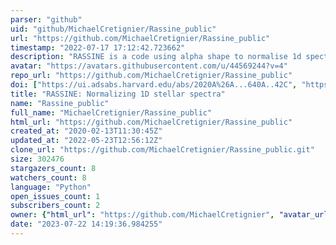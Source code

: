 ```yaml
---
parser: "github"
uid: "github/MichaelCretignier/Rassine_public"
url: "https://github.com/MichaelCretignier/Rassine_public"
timestamp: "2022-07-17 17:12:42.723662"
description: "RASSINE is a code using alpha shape to normalise 1d spectra"
avatar: "https://avatars.githubusercontent.com/u/44569244?v=4"
repo_url: "https://github.com/MichaelCretignier/Rassine_public"
doi: ["https://ui.adsabs.harvard.edu/abs/2020A%26A...640A..42C", "https://ui.adsabs.harvard.edu/abs/2021ascl.soft02022C/abstract"]
title: "RASSINE: Normalizing 1D stellar spectra"
name: "Rassine_public"
full_name: "MichaelCretignier/Rassine_public"
html_url: "https://github.com/MichaelCretignier/Rassine_public"
created_at: "2020-02-13T11:30:45Z"
updated_at: "2022-05-23T12:56:12Z"
clone_url: "https://github.com/MichaelCretignier/Rassine_public.git"
size: 302476
stargazers_count: 8
watchers_count: 8
language: "Python"
open_issues_count: 1
subscribers_count: 2
owner: {"html_url": "https://github.com/MichaelCretignier", "avatar_url": "https://avatars.githubusercontent.com/u/44569244?v=4", "login": "MichaelCretignier", "type": "User"}
date: "2023-07-22 14:19:36.984255"
---
```

